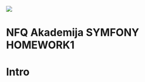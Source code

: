 ![](https://avatars0.githubusercontent.com/u/4995607?v=3&s=100)

NFQ Akademija SYMFONY HOMEWORK1
===============================

# Intro

